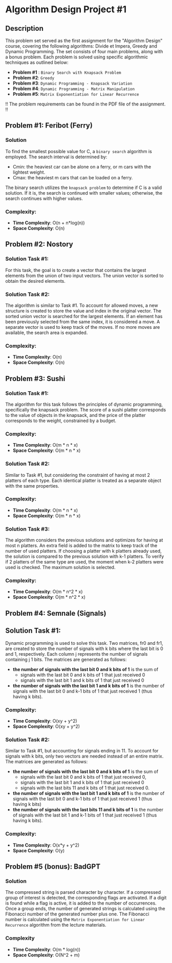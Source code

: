 # Algorithm Design Project #1

## Description
This problem set served as the first assignment for the "Algorithm Design" course, covering the following algorithms: Divide et Impera, Greedy and Dynamic Programming. The set consists of four main problems, along with a bonus problem. Each problem is solved using specific algorithmic techniques as outlined below:
- **Problem #1** : `Binary Search with Knapsack Problem`
- **Problem #2**: `Greedy`
- **Problem #3**: `Dynamic Programming - Knapsack Variation`
- **Problem #4**: `Dynamic Programming - Matrix Manipulation`
- **Problem #5**: `Matrix Exponentiation for Linear Recurrence`

!! The problem requirements can be found in the PDF file of the assignment. !!


## Problem #1: Feribot (Ferry)
### Solution
To find the smallest possible value for C, a `binary search` algorithm is employed. The search interval is determined by:
- Cmin: the heaviest car can be alone on a ferry, or m cars with the lightest weight.
- Cmax: the heaviest m cars that can be loaded on a ferry.

The binary search utilizes the `knapsack problem` to determine if C is a valid solution. If it is, the search is continued with smaller values; otherwise, the search continues with higher values.

### Complexity:
- **Time Complexity**: O(n + n*log(n))
- **Space Complexity**: O(n)

## Problem #2: Nostory
### Solution Task #1:
For this task, the goal is to create a vector that contains the largest elements from the union of two input vectors. The union vector is sorted to obtain the desired elements.

### Solution Task #2:
The algorithm is similar to Task #1. To account for allowed moves, a new structure is created to store the value and index in the original vector. The sorted union vector is searched for the largest elements. If an element has been previously selected from the same index, it is considered a move. A separate vector is used to keep track of the moves. If no more moves are available, the search area is expanded.

### Complexity:
- **Time Complexity**: O(n)
- **Space Complexity**: O(n)

## Problem #3: Sushi
### Solution Task #1:
The algorithm for this task follows the principles of dynamic programming, specifically the knapsack problem. The score of a sushi platter corresponds to the value of objects in the knapsack, and the price of the platter corresponds to the weight, constrained by a budget.

### Complexity:
- **Time Complexity**: O(m * n * x)
- **Space Complexity**: O(m * n * x)

### Solution Task #2:
Similar to Task #1, but considering the constraint of having at most 2 platters of each type. Each identical platter is treated as a separate object with the same properties.

### Complexity:
- **Time Complexity**: O(m * n * x)
- **Space Complexity**: O(m * n * x)

### Solution Task #3:
The algorithm considers the previous solutions and optimizes for having at most n platters. An extra field is added to the matrix to keep track of the number of used platters. If choosing a platter with k platters already used, the solution is compared to the previous solution with k-1 platters. To verify if 2 platters of the same type are used, the moment when k-2 platters were used is checked. The maximum solution is selected.

### Complexity:
- **Time Complexity**: O(m * n^2 * x)
- **Space Complexity**: O(m * n^2 * x)

## Problem #4: Semnale (Signals)
## Solution Task #1:
Dynamic programming is used to solve this task. Two matrices, fr0 and fr1, are created to store the number of signals with k bits where the last bit is 0 and 1, respectively. Each column j represents the number of signals containing j 1 bits. The matrices are generated as follows: 
- **the number of signals with the last bit 0 and k bits of 1** is the sum of 
    - signals with the last bit 0 and k bits of 1 that just received 0
    - signals with the last bit 1 and k bits of 1 that just received 0
- **the number of signals with the last bit 1 and k bits of 1** is the number of signals with the last bit 0 and k-1 bits of 1 that just received 1 (thus having k bits).

### Complexity:
- **Time Complexity**: O(xy + y^2)
- **Space Complexity**: O(xy + y^2)

### Solution Task #2:
Similar to Task #1, but accounting for signals ending in 11. To account for signals with k bits, only two vectors are needed instead of an entire matrix. The matrices are generated as follows: 
- **the number of signals with the last bit 0 and k bits of 1** is the sum of 
    - signals with the last bit 0 and k bits of 1 that just received 0, 
    - signals with the last bit 1 and k bits of 1 that just received 0
    - signals with the last bits 11 and k bits of 1 that just received 0. 
- **the number of signals with the last bit 1 and k bits of 1** is the number of signals with the last bit 0 and k-1 bits of 1 that just received 1 (thus having k bits)
- **the number of signals with the last bits 11 and k bits of 1** is the number of signals with the last bit 1 and k-1 bits of 1 that just received 1 (thus having k bits).

### Complexity:
- **Time Complexity**: O(x*y + y^2)
- **Space Complexity**: O(y)

## Problem #5 (bonus): BadGPT
### Solution
The compressed string is parsed character by character. If a compressed group of interest is detected, the corresponding flags are activated. If a digit is found while a flag is active, it is added to the number of occurrences. Once a group ends, the number of generated strings is calculated using the Fibonacci number of the generated number plus one. The Fibonacci number is calculated using the `Matrix Exponentiation for Linear Recurrence` algorithm from the lecture materials.

### Complexity
- **Time Complexity**: O(m * log(n))
- **Space Complexity**: O(N^2 + m)
